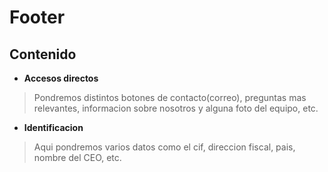# Footer
## Contenido
* **Accesos directos**
> Pondremos distintos botones de contacto(correo), preguntas mas relevantes, informacion sobre nosotros y alguna foto del equipo, etc. 
* **Identificacion**
> Aqui pondremos varios datos como el cif, direccion fiscal, pais, nombre del CEO, etc. 
